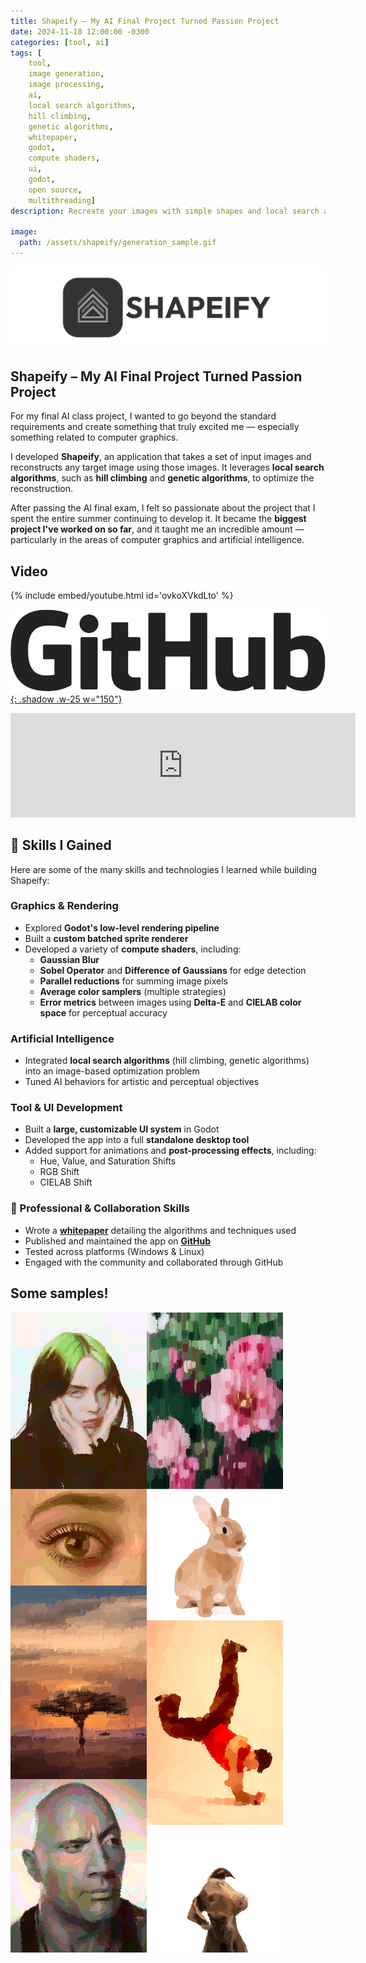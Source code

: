 ```yaml
---
title: Shapeify – My AI Final Project Turned Passion Project
date: 2024-11-18 12:00:00 -0300
categories: [tool, ai]
tags: [
    tool, 
    image generation,
    image processing,
    ai,
    local search algorithms,
    hill climbing,
    genetic algorithms,
    whitepaper,
    godot,
    compute shaders,
    ui,
    godot,
    open source,
    multithreading]
description: Recreate your images with simple shapes and local search algorithms

image:
  path: /assets/shapeify/generation_sample.gif
---
```


![](/assets/shapeify/banner.png)
## Shapeify – My AI Final Project Turned Passion Project

For my final AI class project, I wanted to go beyond the standard requirements and create something that truly excited me — especially something related to computer graphics.

I developed **Shapeify**, an application that takes a set of input images and reconstructs any target image using those images. It leverages **local search algorithms**, such as **hill climbing** and **genetic algorithms**, to optimize the reconstruction.

After passing the AI final exam, I felt so passionate about the project that I spent the entire summer continuing to develop it. It became the **biggest project I've worked on so far**, and it taught me an incredible amount — particularly in the areas of computer graphics and artificial intelligence.

## Video
{% include embed/youtube.html id='ovkoXVkdLto' %}


[![GitHub](/assets/shapeify/github2.png){: .shadow .w-25 w="150"}](https://github.com/FrancoYudica/Shapeify/) 

<iframe frameborder="0" src="https://itch.io/embed/3193765?bg_color=1b1b1b&amp;fg_color=ffffff&amp;link_color=99bdf6&amp;border_color=3c3c3c" width="552" height="167"><a href="https://franco-yudica.itch.io/shapeify">Shapeify by Franco Yudica</a></iframe>

## 🧠 Skills I Gained

Here are some of the many skills and technologies I learned while building Shapeify:

### Graphics & Rendering
- Explored **Godot's low-level rendering pipeline**
- Built a **custom batched sprite renderer**
- Developed a variety of **compute shaders**, including:
  - **Gaussian Blur**
  - **Sobel Operator** and **Difference of Gaussians** for edge detection
  - **Parallel reductions** for summing image pixels
  - **Average color samplers** (multiple strategies)
  - **Error metrics** between images using **Delta-E** and **CIELAB color space** for perceptual accuracy

### Artificial Intelligence
- Integrated **local search algorithms** (hill climbing, genetic algorithms) into an image-based optimization problem
- Tuned AI behaviors for artistic and perceptual objectives

### Tool & UI Development
- Built a **large, customizable UI system** in Godot
- Developed the app into a full **standalone desktop tool**
- Added support for animations and **post-processing effects**, including:
  - Hue, Value, and Saturation Shifts
  - RGB Shift
  - CIELAB Shift

### 📝 Professional & Collaboration Skills
- Wrote a [**whitepaper**](https://github.com/FrancoYudica/Shapeify/blob/v1.0.0/whitepaper_esp.md) detailing the algorithms and techniques used
- Published and maintained the app on [**GitHub**](https://github.com/FrancoYudica/Shapeify/)
- Tested across platforms (Windows & Linux)
- Engaged with the community and collaborated through GitHub


## Some samples!
![](/assets/shapeify/samples.png)